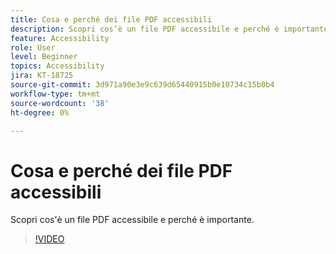 ```yaml
---
title: Cosa e perché dei file PDF accessibili
description: Scopri cos’è un file PDF accessibile e perché è importante
feature: Accessibility
role: User
level: Beginner
topics: Accessibility
jira: KT-18725
source-git-commit: 3d971a90e3e9c639d65440915b0e10734c15b0b4
workflow-type: tm+mt
source-wordcount: '38'
ht-degree: 0%

---
```


# Cosa e perché dei file PDF accessibili

Scopri cos&#39;è un file PDF accessibile e perché è importante.

>[!VIDEO](https://video.tv.adobe.com/v/3471613?quality=12&learn=on&hidetitle=true)
